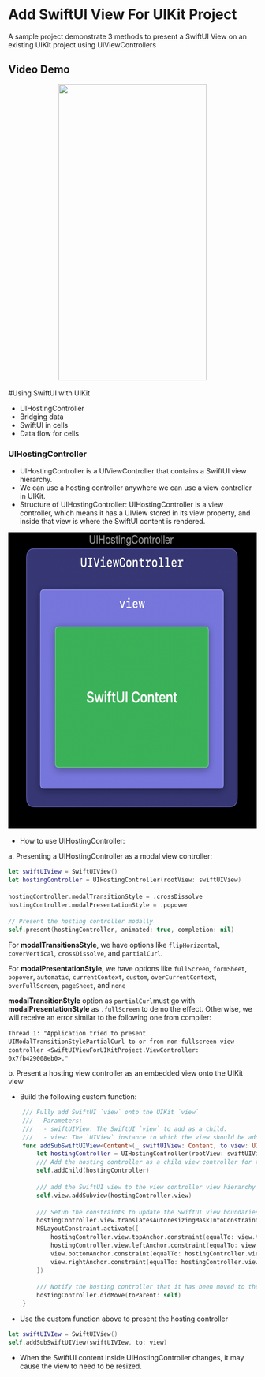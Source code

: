 # Add SwiftUI View For UIKit Project
A sample project demonstrate 3 methods to present a SwiftUI View on an existing UIKit project using UIViewControllers 

## Video Demo
<p align="center">
<img src="https://user-images.githubusercontent.com/31250006/130022854-48e401c3-3ecb-471c-9286-c96b97d5977e.gif" width="300" height="600"/>
</p>

#Using SwiftUI with UIKit
* UIHostingController 
* Bridging data 
* SwiftUI in cells 
* Data flow for cells

### UIHostingController

- UIHostingController is a UIViewController that contains a SwiftUI view hierarchy. 
- We can use a hosting controller anywhere we can use a view controller in UIKit.
- Structure of UIHostingController: UIHostingController is a view controller, which means it has a UIView stored in its view property, and inside that view is where the SwiftUI content is rendered.

<p align="center">
<img src="./Images/UIHostingController.png" width="600" height="600"/>
</p>

- How to use UIHostingController:

a. Presenting a UIHostingController as a modal view controller:

```swift
let swiftUIView = SwiftUIView()
let hostingController = UIHostingController(rootView: swiftUIView)

hostingController.modalTransitionStyle = .crossDissolve
hostingController.modalPresentationStyle = .popover

// Present the hosting controller modally
self.present(hostingController, animated: true, completion: nil)
```

For **modalTransitionsStyle**, we have options like `flipHorizontal`, `coverVertical`, `crossDissolve`, and `partialCurl`.

For **modalPresentationStyle**, we have options like `fullScreen`, `formSheet`, `popover`, `automatic`, `currentContext`, `custom`, `overCurrentContext`, `overFullScreen`, `pageSheet`, and `none`

**modalTransitionStyle** option as `partialCurl`must go with **modalPresentationStyle** as `.fullScreen` to demo the effect. Otherwise, we will receive an error similar to the following one from compiler:

`Thread 1: "Application tried to present UIModalTransitionStylePartialCurl to or from non-fullscreen view controller <SwiftUIViewForUIKitProject.ViewController: 0x7fb429008eb0>."`

b. Present a hosting view controller as an embedded view onto the UIKit view

- Build the following custom function:

```swift
    /// Fully add SwiftUI `view` onto the UIKit `view`
    /// - Parameters:
    ///   - swiftUIView: The SwiftUI `view` to add as a child.
    ///   - view: The `UIView` instance to which the view should be added.
    func addSubSwiftUIView<Content>(_ swiftUIView: Content, to view: UIView) where Content: View {
        let hostingController = UIHostingController(rootView: swiftUIView)
        /// Add the hosting controller as a child view controller for the current view controller
        self.addChild(hostingController)
        
        /// add the SwiftUI view to the view controller view hierarchy
        self.view.addSubview(hostingController.view)
        
        /// Setup the constraints to update the SwiftUI view boundaries
        hostingController.view.translatesAutoresizingMaskIntoConstraints = false
        NSLayoutConstraint.activate([
            hostingController.view.topAnchor.constraint(equalTo: view.topAnchor),
            hostingController.view.leftAnchor.constraint(equalTo: view.leftAnchor),
            view.bottomAnchor.constraint(equalTo: hostingController.view.bottomAnchor),
            view.rightAnchor.constraint(equalTo: hostingController.view.rightAnchor)
        ])
        
        /// Notify the hosting controller that it has been moved to the current view controller
        hostingController.didMove(toParent: self)
    }
```
- Use the custom function above to present the hosting controller

```swift
let swiftUIVIew = SwiftUIView()
self.addSubSwiftUIView(swiftUIVIew, to: view)
```


- When the SwiftUI content inside UIHostingController changes, it may cause the view to need to be resized.





